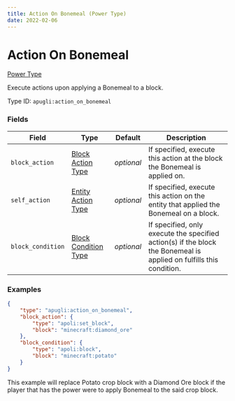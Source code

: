 ```yaml
---
title: Action On Bonemeal (Power Type)
date: 2022-02-06
---
```


# Action On Bonemeal

[Power Type](../power_types.md)

Execute actions upon applying a Bonemeal to a block.

Type ID: `apugli:action_on_bonemeal`


### Fields

Field | Type | Default | Description
------|------|---------|------------
`block_action` | [Block Action Type](https://origins.readthedocs.io/en/latest/types/block_action_types) | *optional* | If specified, execute this action at the block the Bonemeal is applied on.
`self_action` | [Entity Action Type](https://origins.readthedocs.io/en/latest/types/entity_action_types) | *optional* | If specified, execute this action on the entity that applied the Bonemeal on a block.
`block_condition` | [Block Condition Type](https://origins.readthedocs.io/en/latest/types/block_condition_types) | *optional* | If specified, only execute the specified action(s) if the block the Bonemeal is applied on fulfills this condition.


### Examples

```json
{
    "type": "apugli:action_on_bonemeal",
    "block_action": {
        "type": "apoli:set_block",
        "block": "minecraft:diamond_ore"
    },
    "block_condition": {
        "type": "apoli:block",
        "block": "minecraft:potato"
    }
}
```

This example will replace Potato crop block with a Diamond Ore block if the player that has the power were to apply Bonemeal to the said crop block.